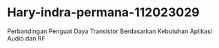 # Hary-indra-permana-112023029
Perbandingan Penguat Daya Transistor Berdasarkan Kebutuhan Aplikasi Audio dan RF
